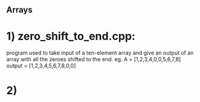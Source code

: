 ## Arrays
# 1) zero_shift_to_end.cpp:
program used to take input of a ten-element array and give an output of an array with all the zeroes shifted to the end.
eg. A = [1,2,3,4,0,0,5,6,7,8]
output = [1,2,3,4,5,6,7,8,0,0]

# 2)
